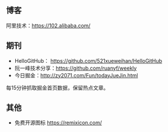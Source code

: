 ## 博客
阿里技术：https://102.alibaba.com/

## 期刊
* HelloGitHub： https://github.com/521xueweihan/HelloGitHub
* 阮一峰技术分享：https://github.com/ruanyf/weekly
* 今日掘金：http://zy2071.com/Fun/todayJueJin.html

每15分钟抓取掘金首页数据，保留热点文章。

## 其他
* 免费开源图标 https://remixicon.com/
